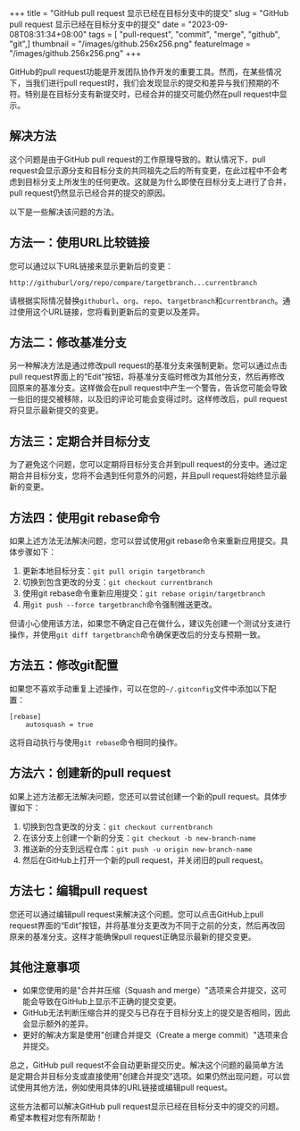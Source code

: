 +++
title = "GitHub pull request 显示已经在目标分支中的提交"
slug = "GitHub pull request 显示已经在目标分支中的提交"
date = "2023-09-08T08:31:34+08:00"
tags = [ "pull-request", "commit", "merge", "github", "git",]
thumbnail = "/images/github.256x256.png"
featureImage = "/images/github.256x256.png"
+++


GitHub的pull request功能是开发团队协作开发的重要工具。然而，在某些情况下，当我们进行pull request时，我们会发现显示的提交和差异与我们预期的不符。特别是在目标分支有新提交时，已经合并的提交可能仍然在pull request中显示。

## 解决方法

这个问题是由于GitHub pull request的工作原理导致的。默认情况下，pull request会显示源分支和目标分支的共同祖先之后的所有变更，在此过程中不会考虑到目标分支上所发生的任何更改。这就是为什么即使在目标分支上进行了合并，pull request仍然显示已经合并的提交的原因。

以下是一些解决该问题的方法。

## 方法一：使用URL比较链接

您可以通过以下URL链接来显示更新后的变更：

```
http://githuburl/org/repo/compare/targetbranch...currentbranch
```

请根据实际情况替换`githuburl`、`org`、`repo`、`targetbranch`和`currentbranch`。通过使用这个URL链接，您将看到更新后的变更以及差异。

## 方法二：修改基准分支

另一种解决方法是通过修改pull request的基准分支来强制更新。您可以通过点击pull request界面上的“Edit”按钮，将基准分支临时修改为其他分支，然后再修改回原来的基准分支。这样做会在pull request中产生一个警告，告诉您可能会导致一些旧的提交被移除，以及旧的评论可能会变得过时。这样修改后，pull request将只显示最新提交的变更。

## 方法三：定期合并目标分支

为了避免这个问题，您可以定期将目标分支合并到pull request的分支中。通过定期合并目标分支，您将不会遇到任何意外的问题，并且pull request将始终显示最新的变更。

## 方法四：使用git rebase命令

如果上述方法无法解决问题，您可以尝试使用git rebase命令来重新应用提交。具体步骤如下：

1. 更新本地目标分支：`git pull origin targetbranch`
2. 切换到包含更改的分支：`git checkout currentbranch`
3. 使用git rebase命令重新应用提交：`git rebase origin/targetbranch`
4. 用`git push --force targetbranch`命令强制推送更改。

但请小心使用该方法，如果您不确定自己在做什么，建议先创建一个测试分支进行操作，并使用`git diff targetbranch`命令确保更改后的分支与预期一致。

## 方法五：修改git配置

如果您不喜欢手动重复上述操作，可以在您的`~/.gitconfig`文件中添加以下配置：

```
[rebase]
    autosquash = true
```

这将自动执行与使用`git rebase`命令相同的操作。

## 方法六：创建新的pull request

如果上述方法都无法解决问题，您还可以尝试创建一个新的pull request。具体步骤如下：

1. 切换到包含更改的分支：`git checkout currentbranch`
2. 在该分支上创建一个新的分支：`git checkout -b new-branch-name`
3. 推送新的分支到远程仓库：`git push -u origin new-branch-name`
4. 然后在GitHub上打开一个新的pull request，并关闭旧的pull request。

## 方法七：编辑pull request

您还可以通过编辑pull request来解决这个问题。您可以点击GitHub上pull request界面的“Edit”按钮，并将基准分支更改为不同于之前的分支，然后再改回原来的基准分支。这样才能确保pull request正确显示最新的提交变更。

## 其他注意事项

- 如果您使用的是"合并并压缩（Squash and merge）"选项来合并提交，这可能会导致在GitHub上显示不正确的提交变更。
- GitHub无法判断压缩合并的提交与已存在于目标分支上的提交是否相同，因此会显示额外的差异。
- 更好的解决方案是使用"创建合并提交（Create a merge commit）"选项来合并提交。

总之，GitHub pull request不会自动更新提交历史。解决这个问题的最简单方法是定期合并目标分支或直接使用"创建合并提交"选项。如果仍然出现问题，可以尝试使用其他方法，例如使用具体的URL链接或编辑pull request。

这些方法都可以解决GitHub pull request显示已经在目标分支中的提交的问题。希望本教程对您有所帮助！


